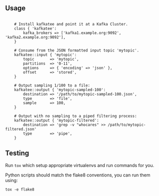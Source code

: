 ## Usage

```puppet

    # Install kafkatee and point it at a Kafka Cluster.
    class { 'kafkatee':
        kafka_brokers => ['kafka1.example.org:9092', 'kafka2.example.org:9092'],
    }

    # Consume from the JSON formatted input topic 'mytopic'.
    kafkatee::input { 'mytopic':
        topic       => 'mytopic',
        partitions  => '0-11',
        options     => { 'encoding' => 'json' },
        offset      => 'stored',
    }

    # Output sampling 1/100 to a file:
    kafkatee::output { 'mytopic-sampled-100':
        destination => '/path/to/mytopic-sampled-100.json',
        type        => 'file',
        sample      => 100,
    }

    # Output with no sampling to a piped filtering process:
    kafkatee::output { 'mytopic-filtered':
        destination => 'grep -v "whocares" >> /path/to/mytopic-filtered.json'
        type        => 'pipe',
    }
```

## Testing

Run `tox` which setup appropriate virtualenvs and run commands for you.

Python scripts should match the flake8 conventions, you can run them using:

    tox -e flake8
